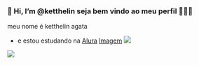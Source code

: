 ### 👋 Hi, I’m @ketthelin seja bem vindo ao meu perfil 🖤🧋😝

meu nome é ketthelin agata
- e estou estudando na [Alura](https://www.alura.com.br)
[Imagem](link-do-site)
[![](https://img.shields.io/badge/Instagram-E4405F?style=for-the-badge&logo=instagram&logoColor=white)](https://www.instagram.com/aluraonline/)



![](https://media.tenor.com/sY426q87UKcAAAAC/frustrated-upset.gif )
